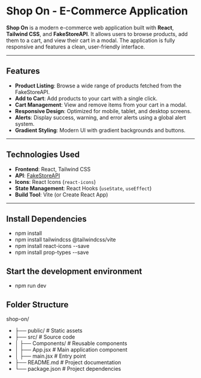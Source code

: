 
# Shop On - E-Commerce Application


**Shop On** is a modern e-commerce web application built with **React**, **Tailwind CSS**, and **FakeStoreAPI**. It allows users to browse products, add them to a cart, and view their cart in a modal. The application is fully responsive and features a clean, user-friendly interface.

---

## Features

- **Product Listing**: Browse a wide range of products fetched from the FakeStoreAPI.
- **Add to Cart**: Add products to your cart with a single click.
- **Cart Management**: View and remove items from your cart in a modal.
- **Responsive Design**: Optimized for mobile, tablet, and desktop screens.
- **Alerts**: Display success, warning, and error alerts using a global alert system.
- **Gradient Styling**: Modern UI with gradient backgrounds and buttons.

---

## Technologies Used

- **Frontend**: React, Tailwind CSS
- **API**: [FakeStoreAPI](https://fakestoreapi.com)
- **Icons**: React Icons (`react-icons`)
- **State Management**: React Hooks (`useState`, `useEffect`)
- **Build Tool**: Vite (or Create React App)

---
## Install Dependencies
- npm install 
- npm install tailwindcss @tailwindcss/vite
- npm install react-icons --save 
- npm install prop-types --save


## Start the development environment
- npm run dev


## Folder Structure
shop-on/
- ├── public/              # Static assets
- ├── src/                 # Source code
- │   ├── Components/      # Reusable components
- │   ├── App.jsx          # Main application component
- │   ├── main.jsx         # Entry point
- ├── README.md            # Project documentation
- └── package.json         # Project dependencies

